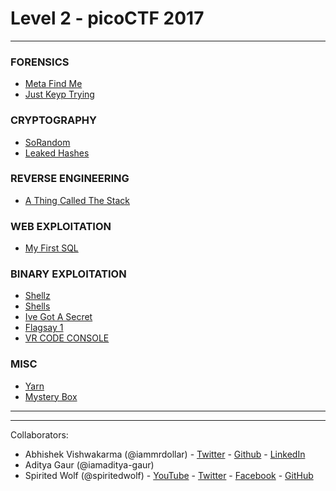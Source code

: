 # Level 2 - picoCTF 2017

___

### FORENSICS

- [Meta Find Me](./Forensics/Meta%20Find%20Me.md)
- [Just Keyp Trying](./Forensics/Just%20Keyp%20Trying.md)


### CRYPTOGRAPHY

 - [SoRandom](./CRYPTOGRAPHY/SoRandom.md)
 - [Leaked Hashes](./CRYPTOGRAPHY/LeakedHashes.md)


### REVERSE ENGINEERING

 - [A Thing Called The Stack](./Reverse%20Enginnering/A_Thing_Called_The_Stack.md)


### WEB EXPLOITATION

 - [My First SQL](./WEB_EXPLOITATION/My_first_SQL.md)

### BINARY EXPLOITATION

 - [Shellz](./BINARY%20EXPLOITATION/shellz.md)
 - [Shells](./BINARY%20EXPLOITATION/shells.md)
 - [Ive Got A Secret](./BINARY%20EXPLOITATION/I_have_got_a_secret.md)
 - [Flagsay 1](./BINARY%20EXPLOITATION/flagsay-1.md)
 - [VR CODE CONSOLE](./BINARY%20EXPLOITATION/Vr-Gear-Console.md)

### MISC

 - [Yarn](./MISC/Yarn.md)
 - [Mystery Box](./MISC/Mystery_Box.md)


___
___

Collaborators:

 - Abhishek Vishwakarma (@iammrdollar) - [Twitter](https://twitter.com/iammrdollar) - [Github](https://github.com/iammrdollar) - [LinkedIn](https://www.linkedin.com/in/iammrdollar)
 - Aditya Gaur (@iamaditya-gaur)
 - Spirited Wolf (@spiritedwolf) - [YouTube](https://www.youtube.com/c/Pentestingwithspirit) - [Twitter](https://twitter.com/Pwsecspirit) - [Facebook](https://www.facebook.com/pentestingwithspirit/) - [GitHub](github.com/spiritedwolf)

